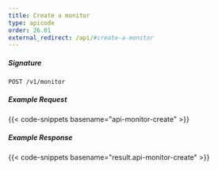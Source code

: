 ```yaml
---
title: Create a monitor
type: apicode
order: 26.01
external_redirect: /api/#create-a-monitor
---
```


##### Signature
`POST /v1/monitor`
##### Example Request
{{< code-snippets basename="api-monitor-create" >}}
##### Example Response
{{< code-snippets basename="result.api-monitor-create" >}}
